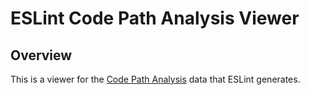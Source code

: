 # ESLint Code Path Analysis Viewer

## Overview

This is a viewer for the [Code Path Analysis] data that ESLint generates.

[Code Path Analysis]: https://eslint.org/docs/latest/extend/code-path-analysis